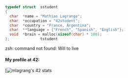 ```C
typedef struct  sstudent
{
  char  *name = "Mathias Lagrange";
  char  *occupation = "42student";
  char  *country = "France, Argentina";
  char  **language = {"French", "Spanish", "English"};
  void  *brain = malloc(sizeof(char) * 100);
};              tstudent
```

zsh: command not found: Will to live

<h4>My profile at 42:</h4>

[![mlagrang's 42 stats](https://badge42.vercel.app/api/v2/cl2ubq9xc015009l8mjajj101/stats?cursusId=21&coalitionId=16)
